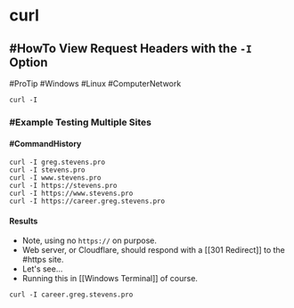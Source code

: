 # curl

## #HowTo View Request Headers with the `-I` Option
#ProTip  #Windows #Linux #ComputerNetwork

```
curl -I 
```


### #Example Testing Multiple Sites


#### #CommandHistory
```shell
curl -I greg.stevens.pro
curl -I stevens.pro
curl -I www.stevens.pro
curl -I https://stevens.pro
curl -I https://www.stevens.pro
curl -I https://career.greg.stevens.pro
```

#### Results

- Note, using no `https://` on purpose.
- Web server, or Cloudflare, should respond with a [[301 Redirect]] to the #https site.
- Let's see...
- Running this in [[Windows Terminal]] of course.

```
curl -I career.greg.stevens.pro
```

